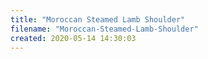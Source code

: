 ```yaml
---
title: "Moroccan Steamed Lamb Shoulder"
filename: "Moroccan-Steamed-Lamb-Shoulder"
created: 2020-05-14 14:30:03
---
```


